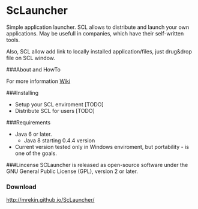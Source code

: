 ScLauncher
==========

Simple application launcher. SCL allows to distribute and launch your own applications. May be usefull in companies, which have their self-written tools.

Also, SCL allow add link to locally installed application/files, just drug&drop file on SCL window.

###About and HowTo

For more information [Wiki](https://github.com/mrekin/ScLauncher/wiki)

###Installing

* Setup your SCL enviroment [TODO]
* Distribute SCL for users [TODO]

###Requirements

* Java 6 or later. 
  * Java 8 starting 0.4.4 version
* Current version tested only in Windows enviroment, but portability - is one of the goals.

###Lincense
SCLauncher is released as open-source software under the GNU General Public License (GPL), version 2 or later.

### Download

http://mrekin.github.io/ScLauncher/
